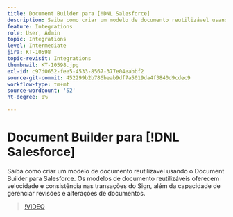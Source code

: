 ```yaml
---
title: Document Builder para [!DNL Salesforce]
description: Saiba como criar um modelo de documento reutilizável usando o Document Builder para Salesforce
feature: Integrations
role: User, Admin
topic: Integrations
level: Intermediate
jira: KT-10598
topic-revisit: Integrations
thumbnail: KT-10598.jpg
exl-id: c97d0652-fee5-4533-8567-377e04eabbf2
source-git-commit: 452299b2b786beab9df7a5019da4f3840d9cdec9
workflow-type: tm+mt
source-wordcount: '52'
ht-degree: 0%

---
```


# Document Builder para [!DNL Salesforce]

Saiba como criar um modelo de documento reutilizável usando o Document Builder para Salesforce. Os modelos de documento reutilizáveis oferecem velocidade e consistência nas transações do Sign, além da capacidade de gerenciar revisões e alterações de documentos.

>[!VIDEO](https://video.tv.adobe.com/v/3409414?quality=12&learn=on&hidetitle=true)
